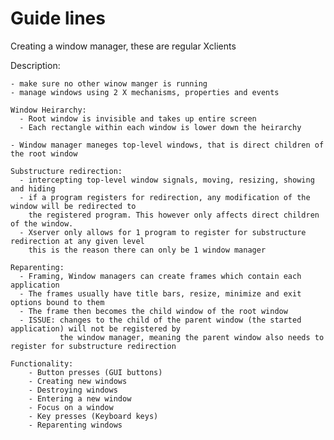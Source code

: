 # Guide lines

Creating a window manager, these are regular Xclients

Description:

    - make sure no other winow manger is running
    - manage windows using 2 X mechanisms, properties and events

    Window Heirarchy:
      - Root window is invisible and takes up entire screen 
      - Each rectangle within each window is lower down the heirarchy

    - Window manager maneges top-level windows, that is direct children of the root window

    Substructure redirection:
      - intercepting top-level window signals, moving, resizing, showing and hiding
      - if a program registers for redirection, any modification of the window will be redirected to 
        the registered program. This however only affects direct children of the window.
      - Xserver only allows for 1 program to register for substructure redirection at any given level
        this is the reason there can only be 1 window manager
    
    Reparenting:
      - Framing, Window managers can create frames which contain each application
      - The frames usually have title bars, resize, minimize and exit options bound to them
      - The frame then becomes the child window of the root window
      - ISSUE: changes to the child of the parent window (the started application) will not be registered by
               the window manager, meaning the parent window also needs to register for substructure redirection
    
    Functionality:
        - Button presses (GUI buttons)
        - Creating new windows
        - Destroying windows
        - Entering a new window
        - Focus on a window
        - Key presses (Keyboard keys)
        - Reparenting windows
        

    

